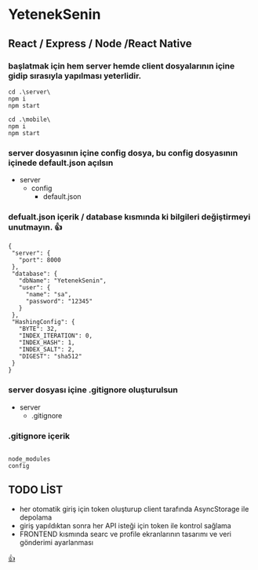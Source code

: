 # YetenekSenin
## React / Express / Node /React Native

### başlatmak için hem server hemde client dosyalarının içine gidip sırasıyla yapılması yeterlidir.
```
cd .\server\
npm i
npm start 

cd .\mobile\
npm i
npm start 

```

### server dosyasının içine config dosya, bu config dosyasının içinede default.json açılsın
* server
  * config
    * default.json
    
 ### defualt.json içerik / database kısmında ki bilgileri değiştirmeyi unutmayın. :+1:
 ```
{
  "server": {
    "port": 8000
  },
  "database": {
    "dbName": "YetenekSenin",
    "user": {
      "name": "sa",
      "password": "12345"
    }
  },
  "HashingConfig": {
    "BYTE": 32,
    "INDEX_ITERATION": 0,
    "INDEX_HASH": 1,
    "INDEX_SALT": 2,
    "DIGEST": "sha512"
  }
}
```

### server dosyası içine .gitignore oluşturulsun 

* server
  * .gitignore

### .gitignore içerik

```

node_modules
config

```


## TODO LİST

* her otomatik giriş için token oluşturup client tarafında AsyncStorage ile depolama
* giriş yapıldıktan sonra her API isteği için token ile kontrol sağlama 
* FRONTEND kısmında searc ve profile ekranlarının tasarımı ve veri gönderimi ayarlanması

[:+1:](tenor.gif)
